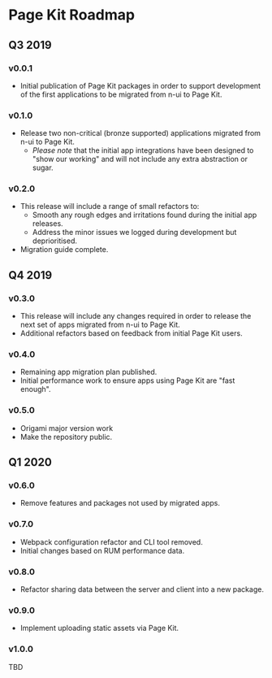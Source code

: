 # Page Kit Roadmap

## Q3 2019

### v0.0.1

- Initial publication of Page Kit packages in order to support development of the first applications to be migrated from n-ui to Page Kit.

### v0.1.0

- Release two non-critical (bronze supported) applications migrated from n-ui to Page Kit.
  - _Please note_ that the initial app integrations have been designed to "show our working" and will not include any extra abstraction or sugar.

### v0.2.0

- This release will include a range of small refactors to:
  - Smooth any rough edges and irritations found during the initial app releases.
  - Address the minor issues we logged during development but deprioritised.
- Migration guide complete.


## Q4 2019

### v0.3.0

- This release will include any changes required in order to release the next set of apps migrated from n-ui to Page Kit.
- Additional refactors based on feedback from initial Page Kit users.

### v0.4.0

- Remaining app migration plan published.
- Initial performance work to ensure apps using Page Kit are "fast enough".

### v0.5.0

- Origami major version work
- Make the repository public.

## Q1 2020

### v0.6.0

- Remove features and packages not used by migrated apps.

### v0.7.0

- Webpack configuration refactor and CLI tool removed.
- Initial changes based on RUM performance data.

### v0.8.0

- Refactor sharing data between the server and client into a new package.

### v0.9.0

- Implement uploading static assets via Page Kit.

### v1.0.0

TBD
